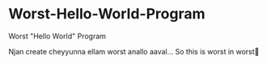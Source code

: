 # Worst-Hello-World-Program
Worst "Hello World" Program

Njan create cheyyunna ellam worst anallo aaval... So this is worst in worst🙂
